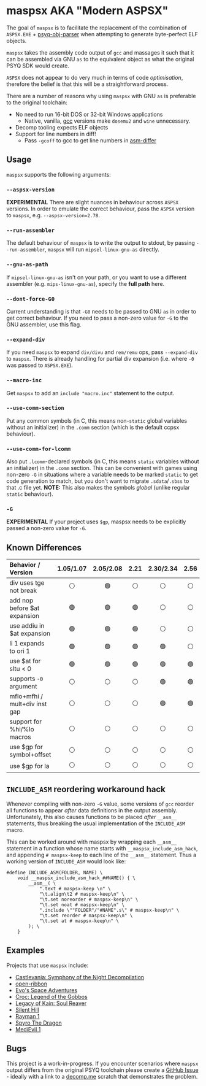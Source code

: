 # maspsx AKA "Modern ASPSX"

The goal of `maspsx` is to facilitate the replacement of the combination of `ASPSX.EXE` + [psyq-obj-parser](https://github.com/grumpycoders/pcsx-redux/tree/main/tools/psyq-obj-parser) when attempting to generate byte-perfect ELF objects.

`maspsx` takes the assembly code output of `gcc` and massages it such that it can be assembled via GNU `as` to the equivalent object as what the original PSYQ SDK would create.

`ASPSX` does not appear to do very much in terms of code *optimisation*, therefore the belief is that this will be a straightforward process.

There are a number of reasons why using `maspsx` with GNU `as` is preferable to the original toolchain:
 - No need to run 16-bit DOS or 32-bit Windows applications
   - Native, vanilla, [gcc](https://github.com/decompals/old-gcc) versions make `dosemu2` and `wine` unnecessary.
 - Decomp tooling expects ELF objects
 - Support for line numbers in diff!
   - Pass `-gcoff` to gcc to get line numbers in [asm-differ](https://github.com/simonlindholm/asm-differ)


## Usage

`maspsx` supports the following arguments:

### `--aspsx-version`
**EXPERIMENTAL** There are slight nuances in behaviour across `ASPSX` versions. In order to emulate the correct behaviour, pass the `ASPSX` version to `maspsx`, e.g. `--aspsx-version=2.78`.

### `--run-assembler`
The default behaviour of `maspsx` is to write the output to stdout, by passing `--run-assembler`, `maspsx` will run `mipsel-linux-gnu-as` directly.

### `--gnu-as-path`
If `mipsel-linux-gnu-as` isn't on your path, or you want to use a different assembler (e.g. `mips-linux-gnu-as`), specify the **full path** here.

### `--dont-force-G0`
Current understanding is that `-G0` needs to be passed to GNU `as` in order to get correct behaviour. If you need to pass a non-zero value for `-G` to the GNU assembler, use this flag.

### `--expand-div`
If you need `maspsx` to expand `div/divu` and `rem/remu` ops, pass `--expand-div` to `maspsx`. There is already handling for partial div expansion (i.e. where `-0` was passed to `ASPSX.EXE`).

### `--macro-inc`
Get `maspsx` to add an `include "macro.inc"` statement to the output.

### `--use-comm-section`
Put any common symbols (in C, this means non-`static` global variables without an initializer) in the `.comm` section (which is the default ccpsx behaviour).

### `--use-comm-for-lcomm`
Also put `.lcomm`-declared symbols (in C, this means `static` variables without an initializer) in the `.comm` section.
This can be convenient with games using non-zero `-G` in situations where a variable needs to be marked `static` to get code generation to match, but you don't want to migrate `.sdata`/`.sbss` to that .c file yet.
**NOTE:** This also makes the symbols *global* (unlike regular `static` behaviour).

### `-G`
**EXPERIMENTAL** If your project uses `$gp`, maspsx needs to be explicitly passed a non-zero value for `-G`.


## Known Differences

| Behavior / Version            | 1.05/1.07      | 2.05/2.08      | 2.21          | 2.30/2.34      | 2.56           | 2.67           | 2.77/2.79      | 2.81/2.86      |
|:------------------------------|:--------------:|:--------------:|:-------------:|:--------------:|:--------------:|:--------------:|:--------------:|:--------------:|
| div uses tge not break        | :white_circle: | :green_circle: |:white_circle: | :white_circle: | :white_circle: | :white_circle: | :white_circle: | :white_circle: |
| add nop before $at expansion  | :green_circle: | :green_circle: |:green_circle: | :white_circle: | :white_circle: | :white_circle: | :white_circle: | :white_circle: |
| use addiu in $at expansion    | :green_circle: | :green_circle: |:green_circle: | :white_circle: | :white_circle: | :white_circle: | :white_circle: | :white_circle: |
| li 1 expands to ori 1         | :green_circle: | :green_circle: |:green_circle: | :green_circle: | :white_circle: | :white_circle: | :white_circle: | :white_circle: |
| use $at for sltu < 0          | :green_circle: | :green_circle: |:green_circle: | :green_circle: | :green_circle: | :green_circle: | :white_circle: | :white_circle: |
| supports `-0` argument        | :white_circle: | :white_circle: |:white_circle: | :green_circle: | :green_circle: | :green_circle: | :green_circle: | :green_circle: |
| mflo+mfhi / mult+div inst gap | :white_circle: | :white_circle: |:white_circle: | :green_circle: | :green_circle: | :green_circle: | :green_circle: | :green_circle: |
| support for %hi/%lo macros    | :white_circle: | :white_circle: |:white_circle: | :white_circle: | :white_circle: | :green_circle: | :green_circle: | :green_circle: |
| use $gp for symbol+offset     | :white_circle: | :white_circle: |:white_circle: | :white_circle: | :white_circle: | :white_circle: | :green_circle: | :green_circle: |
| use $gp for la                | :white_circle: | :white_circle: |:white_circle: | :white_circle: | :white_circle: | :white_circle: | :white_circle: | :green_circle: |


## `INCLUDE_ASM` reordering workaround hack

Whenever compiling with non-zero `-G` value, some versions of `gcc` reorder all functions to appear *after* data definitions in the output assembly. Unfortunately, this also causes functions to be placed *after* `__asm__` statements, thus breaking the usual implementation of the `INCLUDE_ASM` macro.

This can be worked around with maspsx by wrapping each `__asm__` statement in a function whose name starts with `__maspsx_include_asm_hack`, and appending `# maspsx-keep` to each line of the `__asm__` statement. Thus a working version of `INCLUDE_ASM` would look like:
````
#define INCLUDE_ASM(FOLDER, NAME) \
    void __maspsx_include_asm_hack_##NAME() { \
        __asm__( \
            ".text # maspsx-keep \n" \
            "\t.align\t2 # maspsx-keep\n" \
            "\t.set noreorder # maspsx-keep\n" \
            "\t.set noat # maspsx-keep\n" \
            ".include \""FOLDER"/"#NAME".s\" # maspsx-keep\n" \
            "\t.set reorder # maspsx-keep\n" \
            "\t.set at # maspsx-keep\n" \
        ); \
    }
````

## Examples

Projects that use `maspsx` include:
  - [Castlevania: Symphony of the Night Decompilation](https://github.com/Xeeynamo/sotn-decomp)
  - [open-ribbon](https://github.com/open-ribbon/open-ribbon)
  - [Evo's Space Adventures](https://github.com/mkst/esa)
  - [Croc: Legend of the Gobbos](https://github.com/Xeeynamo/croc)
  - [Legacy of Kain: Soul Reaver](https://github.com/FedericoMilesi/soul-re)
  - [Silent Hill](https://github.com/Vatuu/silent-hill-decomp)
  - [Rayman 1](https://github.com/fuerchter/rayman-ps1-decomp)
  - [Spyro The Dragon](https://github.com/TheMobyCollective/spyro-1)
  - [MediEvil 1](https://github.com/MediEvilDecompilation/medievil-decomp)


## Bugs

This project is a work-in-progress. If you encounter scenarios where `maspsx` output differs from the original PSYQ toolchain please create a [GitHub Issue](https://github.com/mkst/maspsx/issues/new) - ideally with a link to a [decomp.me](https://decomp.me/) scratch that demonstrates the problem.
